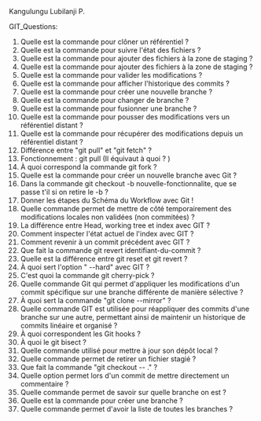 Kangulungu Lubilanji P.

GIT_Questions:

 1. Quelle est la commande pour clôner un référentiel ?
 2. Quelle est la commande pour suivre l'état des fichiers ?
 3. Quelle est la commande pour ajouter des fichiers à la zone de staging ?
 4. Quelle est la commande pour ajouter des fichiers à la zone de staging ?
 5. Quelle est la commande pour valider les modifications ?
 6. Quelle est la commande pour afficher l'historique des commits ?
 7. Quelle est la commande pour créer une nouvelle branche ?
 8. Quelle est la commande pour changer de branche ?
 9. Quelle est la commande pour fusionner une branche ?
 10. Quelle est la commande pour pousser des modifications vers un référentiel distant ?
 11. Quelle est la commande pour récupérer des modifications depuis un référentiel distant ?
 12. Différence entre "git pull" et "git fetch" ?
 13. Fonctionnement : git pull  (Il équivaut à quoi ? )
 14. À quoi correspond la commande git fork ?
 15. Quelle est la commande pour créer un nouvelle branche avec Git ?
 16. Dans la commande git checkout -b nouvelle-fonctionnalite, que se passe t'il si on retire le -b ?
 17. Donner les étapes du Schéma du Workflow avec Git !
 18. Quelle commande permet de mettre de côté temporairement des modifications locales non
 validées (non commitées)  ?
 19. La différence entre Head, working tree et index avec GIT ?
 20. Comment inspecter l'état actuel de l'index avec GIT ?
 21. Comment revenir à un commit précédent avec GIT ?
 22. Que fait la commande git revert identifiant-du-commit ?
 23. Quelle est la différence entre git reset et git revert ?
 24. À quoi sert l'option " --hard" avec GIT ?
 25. C'est quoi la commande  git cherry-pick ?
 26. Quelle commande Git qui permet d'appliquer les modifications d'un commit spécifique sur une
 branche différente de manière sélective ?
 27. À quoi sert la commande  "git clone --mirror" ?
 28. Quelle commande GIT est utilisée pour réappliquer des commits d'une branche sur une autre,
 permettant ainsi de maintenir un historique de commits linéaire et organisé ?
 29. À quoi correspondent les Git hooks ?
 30. À quoi le git bisect ?
 31. Quelle commande utilisé pour mettre à jour son dépôt local ?
 32. Quelle commande permet de retirer un fichier stagié ?
 33. Que fait la commande "git checkout -- ." ?
 34. Quelle option permet lors d'un commit de mettre directement un commentaire ?
 35. Quelle commande permet de savoir sur quelle branche on est ?
 36. Quelle est la commande pour créer une branche ?
 37. Quelle commande permet d'avoir la liste de toutes les branches ?

